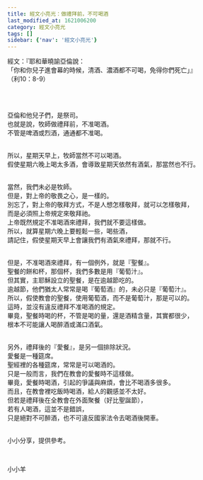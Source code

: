 ```yaml
---
title: 經文小亮光：做禮拜前，不可喝酒
last_modified_at: 1621006200
category: 經文小亮光
tags: []
sidebar: {'nav': '經文小亮光'}
---
```


<p>經文：『耶和華曉諭亞倫說：<br/>
「你和你兒子進會幕的時候，清酒、濃酒都不可喝，免得你們死亡」』<br/>
（利10：8-9）</p>
<p> </p>
<p><br/>
亞倫和他兒子們，是祭司。<br/>
也就是說，牧師做禮拜前，不准喝酒。<br/>
不管是啤酒或烈酒，通通都不准喝。</p>
<p><br/>
所以，星期天早上，牧師當然不可以喝酒。<br/>
假使星期六晚上喝太多酒，會導致星期天依然有酒氣，那當然也不行。</p>
<p><br/>
當然，我們未必是牧師。<br/>
但是，對上帝的敬畏之心，是一樣的。<br/>
別忘了，對上帝的敬拜方式，不是人想怎樣敬拜，就可以怎樣敬拜，<br/>
而是必須照上帝規定來敬拜祂。<br/>
上帝既然規定不准喝酒來禮拜，我們就不要這樣做。<br/>
所以，就算星期六晚上要輕鬆一些，喝些酒，<br/>
請記住，假使星期天早上會讓我們有酒氣來禮拜，那就不行。</p>
<p><br/>
但是，不准喝酒來禮拜，有一個例外，就是『聖餐』。<br/>
聖餐的餅和杯，那個杯，我們多數是用『葡萄汁』。<br/>
但其實，主耶穌設立的聖餐，是在逾越節吃的。<br/>
逾越節，他們猶太人常常是喝『葡萄酒』的，未必只是『葡萄汁』。<br/>
所以，假使教會的聖餐，使用葡萄酒，而不是葡萄汁，那是可以的。<br/>
這時，並沒有違反禮拜不准喝酒的規定。<br/>
畢竟，聖餐時喝的杯，不管是喝的量，還是酒精含量，其實都很少，<br/>
根本不可能讓人喝醉酒或滿口酒氣。</p>
<p><br/>
另外，禮拜後的『愛餐』，是另一個排除狀況。<br/>
愛餐是一種筵席。<br/>
聖經裡的各種筵席，常常是可以喝酒的。<br/>
只是一般而言，我們在教會的愛餐時不這樣做。<br/>
畢竟，愛餐時喝酒，引起的爭議與麻煩，會比不喝酒多很多。<br/>
而且，在教會裡吃飯時喝酒，給人的觀感並不太好。<br/>
但若是禮拜後在全教會在外面聚餐（好比聖誕節），<br/>
若有人喝酒，這並不是錯誤，<br/>
只是絕對不可醉酒，也不可違反國家法令去喝酒後開車。</p>
<p><br/>
小小分享，提供參考。</p>
<p> </p>
<p>小小羊</p>
<p> </p>
